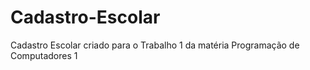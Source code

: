 # Cadastro-Escolar
Cadastro Escolar criado para o Trabalho 1 da matéria Programação de Computadores 1
